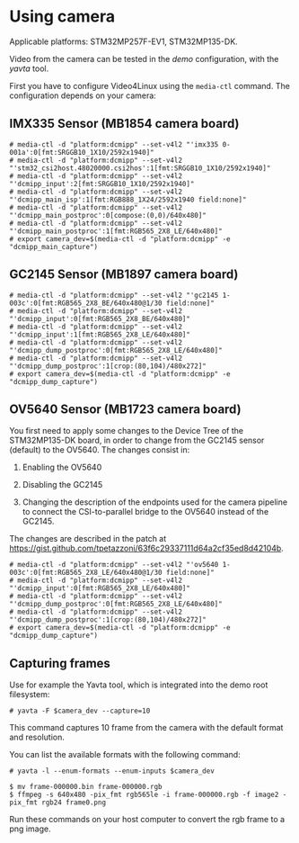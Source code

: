 # Using camera

Applicable platforms: STM32MP257F-EV1, STM32MP135-DK.

Video from the camera can be tested in the *demo* configuration, with
the *yavta* tool.

First you have to configure Video4Linux using the `media-ctl` command.
The configuration depends on your camera:

## IMX335 Sensor (MB1854 camera board)

```
# media-ctl -d "platform:dcmipp" --set-v4l2 "'imx335 0-001a':0[fmt:SRGGB10_1X10/2592x1940]"
# media-ctl -d "platform:dcmipp" --set-v4l2 "'stm32_csi2host.48020000.csi2hos':1[fmt:SRGGB10_1X10/2592x1940]"
# media-ctl -d "platform:dcmipp" --set-v4l2 "'dcmipp_input':2[fmt:SRGGB10_1X10/2592x1940]"
# media-ctl -d "platform:dcmipp" --set-v4l2 "'dcmipp_main_isp':1[fmt:RGB888_1X24/2592x1940 field:none]"
# media-ctl -d "platform:dcmipp" --set-v4l2 "'dcmipp_main_postproc':0[compose:(0,0)/640x480]"
# media-ctl -d "platform:dcmipp" --set-v4l2 "'dcmipp_main_postproc':1[fmt:RGB565_2X8_LE/640x480]"
# export camera_dev=$(media-ctl -d "platform:dcmipp" -e "dcmipp_main_capture")
```

## GC2145 Sensor (MB1897 camera board)

```
# media-ctl -d "platform:dcmipp" --set-v4l2 "'gc2145 1-003c':0[fmt:RGB565_2X8_BE/640x480@1/30 field:none]"
# media-ctl -d "platform:dcmipp" --set-v4l2 "'dcmipp_input':0[fmt:RGB565_2X8_BE/640x480]"
# media-ctl -d "platform:dcmipp" --set-v4l2 "'dcmipp_input':1[fmt:RGB565_2X8_LE/640x480]"
# media-ctl -d "platform:dcmipp" --set-v4l2 "'dcmipp_dump_postproc':0[fmt:RGB565_2X8_LE/640x480]"
# media-ctl -d "platform:dcmipp" --set-v4l2 "'dcmipp_dump_postproc':1[crop:(80,104)/480x272]"
# export camera_dev=$(media-ctl -d "platform:dcmipp" -e "dcmipp_dump_capture")
```

## OV5640 Sensor (MB1723 camera board)

You first need to apply some changes to the Device Tree of the
STM32MP135-DK board, in order to change from the GC2145 sensor
(default) to the OV5640. The changes consist in:

1. Enabling the OV5640

2. Disabling the GC2145

3. Changing the description of the endpoints used for the camera
pipeline to connect the CSI-to-parallel bridge to the OV5640 instead
of the GC2145.

The changes are described in the patch at
https://gist.github.com/tpetazzoni/63f6c29337111d64a2cf35ed8d42104b.

```
# media-ctl -d "platform:dcmipp" --set-v4l2 "'ov5640 1-003c':0[fmt:RGB565_2X8_LE/640x480@1/30 field:none]"
# media-ctl -d "platform:dcmipp" --set-v4l2 "'dcmipp_input':0[fmt:RGB565_2X8_LE/640x480]"
# media-ctl -d "platform:dcmipp" --set-v4l2 "'dcmipp_dump_postproc':0[fmt:RGB565_2X8_LE/640x480]"
# media-ctl -d "platform:dcmipp" --set-v4l2 "'dcmipp_dump_postproc':1[crop:(80,104)/480x272]"
# export camera_dev=$(media-ctl -d "platform:dcmipp" -e "dcmipp_dump_capture")
```

## Capturing frames

Use for example the Yavta tool, which is integrated into the demo root
filesystem:

```
# yavta -F $camera_dev --capture=10
```

This command captures 10 frame from the camera with the default format and
resolution.

You can list the available formats with the following command:
```
# yavta -l --enum-formats --enum-inputs $camera_dev
```

```
$ mv frame-000000.bin frame-000000.rgb
$ ffmpeg -s 640x480 -pix_fmt rgb565le -i frame-000000.rgb -f image2 -pix_fmt rgb24 frame0.png
```

Run these commands on your host computer to convert the rgb frame to a png
image.

